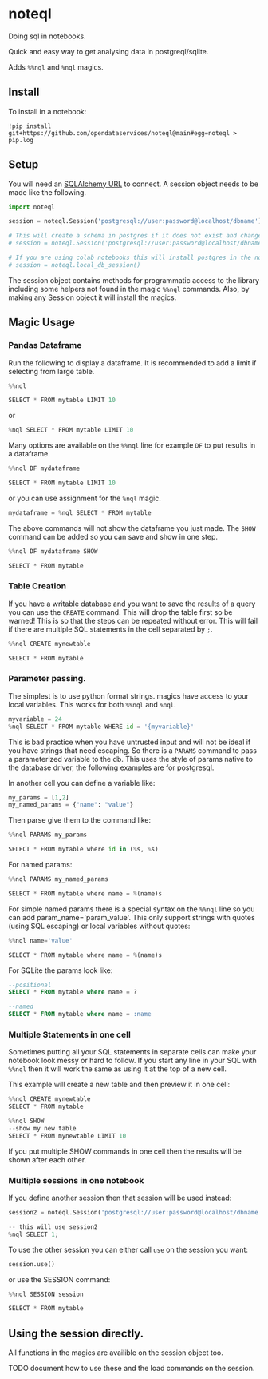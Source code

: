 # noteql
Doing sql in notebooks.

Quick and easy way to get analysing data in postgreql/sqlite.

Adds `%%nql` and `%nql` magics.

## Install

To install in a notebook:

```
!pip install git+https://github.com/opendataservices/noteql@main#egg=noteql > pip.log
```

## Setup

You will need an [SQLAlchemy URL](https://docs.sqlalchemy.org/en/14/core/engines.html#database-urls) to connect. A session object needs to be made like the following. 

```python
import noteql

session = noteql.Session('postgresql://user:password@localhost/dbname')

# This will create a schema in postgres if it does not exist and change the search_path to it.
# session = noteql.Session('postgresql://user:password@localhost/dbname', 'myschema')

# If you are using colab notebooks this will install postgres in the notebook and provide the session for it.
# session = noteql.local_db_session() 
```

The session object contains methods for programmatic access to the library including some helpers not found in the magic `%%nql` commands.  Also, by making any Session object it will install the magics.


## Magic Usage

### Pandas Dataframe 

Run the following to display a dataframe. It is recommended to add a limit if selecting from large table.

```python
%%nql

SELECT * FROM mytable LIMIT 10
```
or 
```python
%nql SELECT * FROM mytable LIMIT 10
```

Many options are available on the `%%nql` line for example `DF` to put results in a dataframe.

```python
%%nql DF mydataframe

SELECT * FROM mytable LIMIT 10
```

or you can use assignment for the `%nql` magic.

```python
mydataframe = %nql SELECT * FROM mytable
```

The above commands will not show the dataframe you just made. The `SHOW` command can be added so you can save and show in one step.

```python
%%nql DF mydataframe SHOW

SELECT * FROM mytable
```

### Table Creation 

If you have a writable database and you want to save the results of a query you can use the `CREATE` command. This will drop the table first so be warned! This is so that the steps can be repeated without error. This will fail if there are multiple SQL statements in the cell separated by `;`.

```python
%%nql CREATE mynewtable

SELECT * FROM mytable
```

### Parameter passing. 

The simplest is to use python format strings. magics have access to your local variables. This works for both `%%nql` and `%nql`.

```python
myvariable = 24
%nql SELECT * FROM mytable WHERE id = '{myvariable}'
```

This is bad practice when you have untrusted input and will not be ideal if you have strings that need escaping. So there is a `PARAMS` command to pass a parameterized variable to the db. This uses the style of params native to the database driver, the following examples are for postgresql.

In another cell you can define a variable like:

```python
my_params = [1,2]
my_named_params = {"name": "value"}
```

Then parse give them to the command like:

```python
%%nql PARAMS my_params

SELECT * FROM mytable where id in (%s, %s)
```

For named params:

```python
%%nql PARAMS my_named_params

SELECT * FROM mytable where name = %(name)s
```

For simple named params there is a special syntax on the `%%nql` line so you can add param_name='param_value'.  This only support strings with quotes (using SQL escaping) or local variables without quotes:

```python
%%nql name='value' 

SELECT * FROM mytable where name = %(name)s
```

For SQLite the params look like:

```sql
--positional
SELECT * FROM mytable where name = ?

--named
SELECT * FROM mytable where name = :name
```

### Multiple Statements in one cell

Sometimes putting all your SQL statements in separate cells can make your notebook look messy or hard to follow. If you start any line in your SQL with `%%nql` then it will work the same as using it at the top of a new cell.

This example will create a new table and then preview it in one cell:

```python
%%nql CREATE mynewtable
SELECT * FROM mytable 

%%nql SHOW
--show my new table
SELECT * FROM mynewtable LIMIT 10
```

If you put multiple SHOW commands in one cell then the results will be shown after each other.

### Multiple sessions in one notebook

If you define another session then that session will be used instead:

```python
session2 = noteql.Session('postgresql://user:password@localhost/dbname')

-- this will use session2
%nql SELECT 1;
```

To use the other session you can either call `use` on the session you want:

```python
session.use()
```
or use the SESSION command:

```python 
%%nql SESSION session

SELECT * FROM mytable
```

## Using the session directly.

All functions in the magics are availible on the session object too.

TODO document how to use these and the load commands on the session.
